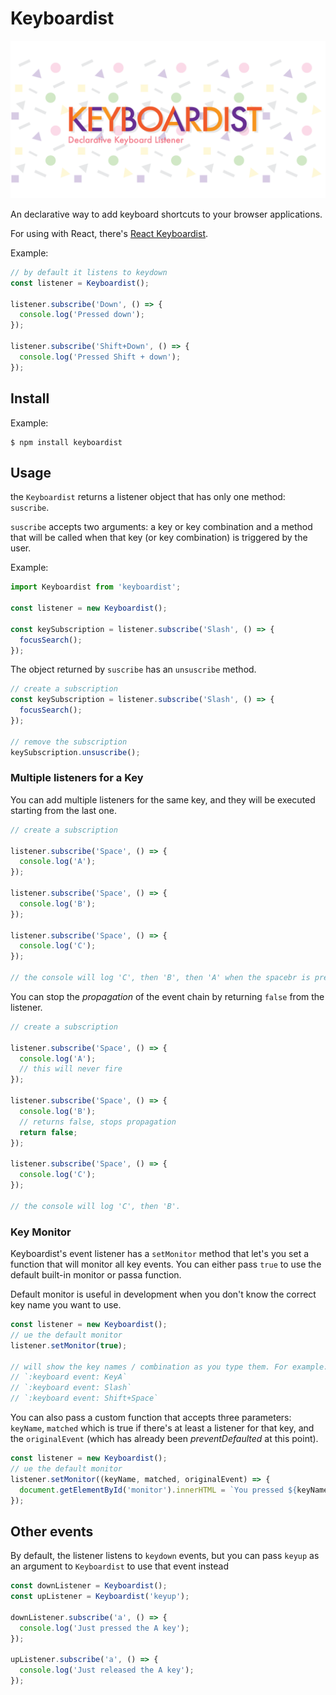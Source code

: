 # Keyboardist

![](assets/cover.png)

An declarative way to add keyboard shortcuts to your browser applications.

For using with React, there's
[React Keyboardist](https://github.com/soska/react-keyboardist).

Example:

```javascript
// by default it listens to keydown
const listener = Keyboardist();

listener.subscribe('Down', () => {
  console.log('Pressed down');
});

listener.subscribe('Shift+Down', () => {
  console.log('Pressed Shift + down');
});
```

## Install

Example:

```
$ npm install keyboardist
```

## Usage

the `Keyboardist` returns a listener object that has only one method:
`suscribe`.

`suscribe` accepts two arguments: a key or key combination and a method that
will be called when that key (or key combination) is triggered by the user.

Example:

```javascript
import Keyboardist from 'keyboardist';

const listener = new Keyboardist();

const keySubscription = listener.subscribe('Slash', () => {
  focusSearch();
});
```

The object returned by `suscribe` has an `unsuscribe` method.

```javascript
// create a subscription
const keySubscription = listener.subscribe('Slash', () => {
  focusSearch();
});

// remove the subscription
keySubscription.unsuscribe();
```

### Multiple listeners for a Key

You can add multiple listeners for the same key, and they will be executed
starting from the last one.

```javascript
// create a subscription

listener.subscribe('Space', () => {
  console.log('A');
});

listener.subscribe('Space', () => {
  console.log('B');
});

listener.subscribe('Space', () => {
  console.log('C');
});

// the console will log 'C', then 'B', then 'A' when the spacebr is pressed.
```

You can stop the _propagation_ of the event chain by returning `false` from the
listener.

```javascript
// create a subscription

listener.subscribe('Space', () => {
  console.log('A');
  // this will never fire
});

listener.subscribe('Space', () => {
  console.log('B');
  // returns false, stops propagation
  return false;
});

listener.subscribe('Space', () => {
  console.log('C');
});

// the console will log 'C', then 'B'.
```

### Key Monitor

Keyboardist's event listener has a `setMonitor` method that let's you set a
function that will monitor all key events. You can either pass `true` to use the
default built-in monitor or passa function.

Default monitor is useful in development when you don't know the correct key
name you want to use.

```javascript
const listener = new Keyboardist();
// ue the default monitor
listener.setMonitor(true);

// will show the key names / combination as you type them. For example:
// `:keyboard event: KeyA`
// `:keyboard event: Slash`
// `:keyboard event: Shift+Space`
```

You can also pass a custom function that accepts three parameters: `keyName`,
`matched` which is true if there's at least a listener for that key, and the
`originalEvent` (which has already been _preventDefaulted_ at this point).

```javascript
const listener = new Keyboardist();
// ue the default monitor
listener.setMonitor((keyName, matched, originalEvent) => {
  document.getElementById('monitor').innerHTML = `You pressed ${keyName}`;
});
```

## Other events

By default, the listener listens to `keydown` events, but you can pass `keyup`
as an argument to `Keyboardist` to use that event instead

```javascript
const downListener = Keyboardist();
const upListener = Keyboardist('keyup');

downListener.subscribe('a', () => {
  console.log('Just pressed the A key');
});

upListener.subscribe('a', () => {
  console.log('Just released the A key');
});
```
